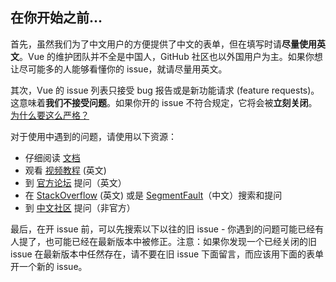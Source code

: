 ## 在你开始之前...

首先，虽然我们为了中文用户的方便提供了中文的表单，但在填写时请**尽量使用英文**。Vue 的维护团队并不全是中国人，GitHub 社区也以外国用户为主。如果你想让尽可能多的人能够看懂你的 issue，就请尽量用英文。

其次，Vue 的 issue 列表只接受 bug 报告或是新功能请求 (feature requests)。这意味着**我们不接受问题**。如果你开的 issue 不符合规定，它将会被**立刻关闭**。[为什么要这么严格？](#modal)

对于使用中遇到的问题，请使用以下资源：

- 仔细阅读 [文档](https://cn.vuejs.org/v2/guide/)
- 观看 [视频教程](https://laracasts.com/series/learn-vue-2-step-by-step) (英文)
- 到 [官方论坛](https://forum.vuejs.org/) 提问（英文）
- 在 [StackOverflow](https://stackoverflow.com/questions/ask?tags=vue.js) (英文) 或是 [SegmentFault](https://segmentfault.com/t/vue.js)（中文）搜索和提问
- 到 [中文社区](http://www.vue-js.com/) 提问（非官方）

最后，在开 issue 前，可以先搜索以下以往的旧 issue - 你遇到的问题可能已经有人提了，也可能已经在最新版本中被修正。注意：如果你发现一个已经关闭的旧 issue 在最新版本中任然存在，请不要在旧 issue 下面留言，而应该用下面的表单开一个新的 issue。
